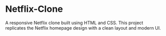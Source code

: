 # Netflix-Clone
A responsive Netflix clone built using HTML and CSS. This project replicates the Netflix homepage design with a clean layout and modern UI.
